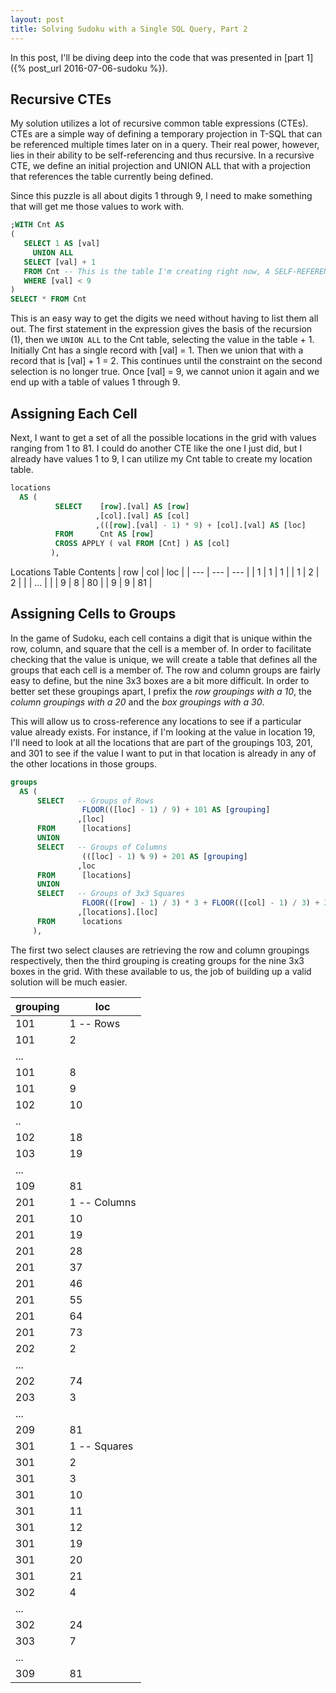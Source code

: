 ```yaml
---
layout: post
title: Solving Sudoku with a Single SQL Query, Part 2
---
```


In this post, I'll be diving deep into the code that was presented in [part 1]({% post_url 2016-07-06-sudoku %}).

## Recursive CTEs

My solution utilizes a lot of recursive common table expressions (CTEs). CTEs are a simple way of defining a temporary projection in T-SQL that can be referenced multiple times later on in a query. Their real power, however, lies in their ability to be self-referencing and thus recursive. In a recursive CTE, we define an initial projection and UNION ALL that with a projection that references the table currently being defined.

Since this puzzle is all about digits 1 through 9, I need to make something that will get me those values to work with.

```SQL
;WITH Cnt AS 
(
   SELECT 1 AS [val]
     UNION ALL
   SELECT [val] + 1
   FROM Cnt -- This is the table I'm creating right now, A SELF-REFERENCING DEFINITION!!!
   WHERE [val] < 9
)
SELECT * FROM Cnt
```

This is an easy way to get the digits we need without having to list them all out. The first statement in the expression gives the basis of the recursion (1), then we `UNION ALL` to the Cnt table, selecting the value in the table + 1. Initially Cnt has a single record with [val] = 1. Then we union that with a record that is [val] + 1 = 2. This continues until the constraint on the second selection is no longer true. Once [val] = 9, we cannot union it again and we end up with a table of values 1 through 9.

## Assigning Each Cell

Next, I want to get a set of all the possible locations in the grid with values ranging from 1 to 81. I could do another CTE like the one I just did, but I already have values 1 to 9, I can utilize my Cnt table to create my location table.

```SQL
locations
  AS (
          SELECT    [row].[val] AS [row]
                   ,[col].[val] AS [col]
                   ,(([row].[val] - 1) * 9) + [col].[val] AS [loc]
          FROM      Cnt AS [row]
          CROSS APPLY ( val FROM [Cnt] ) AS [col]
         ),
```

Locations Table Contents
| row | col | loc |
| --- | --- | --- |
| 1   | 1   | 1   |
| 1   | 2   | 2   |
|     | ... |     |
| 9   | 8   | 80  |
| 9   | 9   | 81  |

## Assigning Cells to Groups

In the game of Sudoku, each cell contains a digit that is unique within the row, column, and square that the cell is a member of. In order to facilitate checking that the value is unique, we will create a table that defines all the groups that each cell is a member of. The row and column groups are fairly easy to define, but the nine 3x3 boxes are a bit more difficult. In order to better set these groupings apart, I prefix the <em>row groupings with a 10</em>, the <em>column groupings with a 20</em> and the <em>box groupings with a 30</em>.

This will allow us to cross-reference any locations to see if a particular value already exists. For instance, if I'm looking at the value in location 19, I'll need to look at all the locations that are part of the groupings 103, 201, and 301 to see if the value I want to put in that location is already in any of the other locations in those groups.

```SQL
groups
  AS (
      SELECT   -- Groups of Rows
                FLOOR(([loc] - 1) / 9) + 101 AS [grouping]
               ,[loc]
      FROM      [locations]
      UNION
      SELECT   -- Groups of Columns
                (([loc] - 1) % 9) + 201 AS [grouping]
               ,loc
      FROM      [locations]
      UNION
      SELECT   -- Groups of 3x3 Squares
                FLOOR(([row] - 1) / 3) * 3 + FLOOR(([col] - 1) / 3) + 301 [grouping]
               ,[locations].[loc]
      FROM      locations
     ),
```

The first two select clauses are retrieving the row and column groupings respectively, then the third grouping is creating groups for the nine 3x3 boxes in the grid. With these available to us, the job of building up a valid solution will be much easier.

| grouping | loc           |
| -------- | ------------- |
| 101      | 1  -- Rows    |
| 101      | 2             |
| ...      |               |
| 101      | 8             |
| 101      | 9             |
| 102      | 10            |
| ..       |               |
| 102      | 18            |
| 103      | 19            |
| ...      |               |
| 109      | 81            |
| 201      | 1  -- Columns |
| 201      | 10            |
| 201      | 19            |
| 201      | 28            |
| 201      | 37            |
| 201      | 46            |
| 201      | 55            |
| 201      | 64            |
| 201      | 73            |
| 202      | 2             |
| ...      |               |
| 202      | 74            |
| 203      | 3             |
| ...      |               |
| 209      | 81            |
| 301      | 1  -- Squares |
| 301      | 2             |
| 301      | 3             |
| 301      | 10            |
| 301      | 11            |
| 301      | 12            |
| 301      | 19            |
| 301      | 20            |
| 301      | 21            |
| 302      | 4             |
| ...      |               |
| 302      | 24            |
| 303      | 7             |
| ...      |               |
| 309      | 81            |
